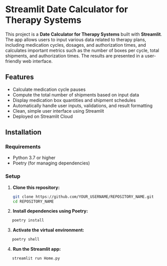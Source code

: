 # Streamlit Date Calculator for Therapy Systems

This project is a **Date Calculator for Therapy Systems** built with **Streamlit**. The app allows users to input various data related to therapy plans, including medication cycles, dosages, and authorization times, and calculates important metrics such as the number of boxes per cycle, total shipments, and authorization times. The results are presented in a user-friendly web interface.

## Features

- Calculate medication cycle pauses
- Compute the total number of shipments based on input data
- Display medication box quantities and shipment schedules
- Automatically handle user inputs, validations, and result formatting
- Clean, simple user interface using Streamlit
- Deployed on Streamlit Cloud

## Installation

### Requirements

- Python 3.7 or higher
- Poetry (for managing dependencies)

### Setup

1. **Clone this repository:**

   ```bash
   git clone https://github.com/YOUR_USERNAME/REPOSITORY_NAME.git
   cd REPOSITORY_NAME
    ```

2. **Install dependencies using Poetry:**
```bash
   poetry install
```

3. **Activate the virtual environment:**
```bash
   poetry shell
```

4. **Run the Streamlit app:**
```bash
   streamlit run Home.py
```